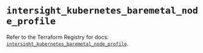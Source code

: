 # `intersight_kubernetes_baremetal_node_profile`

Refer to the Terraform Registry for docs: [`intersight_kubernetes_baremetal_node_profile`](https://registry.terraform.io/providers/ciscodevnet/intersight/1.0.71/docs/resources/kubernetes_baremetal_node_profile).
